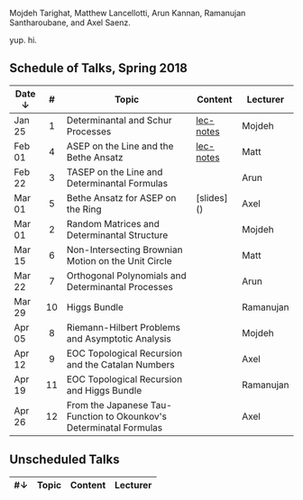 Mojdeh Tarighat, Matthew Lancellotti, Arun Kannan, Ramanujan Santharoubane, and Axel Saenz.

yup.  hi.


## Schedule of Talks, Spring 2018

Date ↓ | # | Topic | Content | Lecturer
-------|:-:|-------|---------|---------
Jan 25 | 1 | Determinantal and Schur Processes | [lec-notes](https://www.dropbox.com/s/3u99caembuadigm/Determinantal_and_schur_processes.pdf?dl=0) | Mojdeh
Feb 01 | 4 | ASEP on the Line and the Bethe Ansatz | [lec-notes](https://www.dropbox.com/s/f8l86jmz3a7e3to/content.pdf?dl=0) | Matt
Feb 22 | 3 | TASEP on the Line and Determinantal Formulas |  | Arun
Mar 01 | 5 | Bethe Ansatz for ASEP on the Ring  | [slides] () | Axel
Mar 01 | 2 | Random Matrices and Determinantal Structure |  | Mojdeh
Mar 15 | 6 | Non-Intersecting Brownian Motion on the Unit Circle |  | Matt
Mar 22 | 7 | Orthogonal Polynomials and Determinantal Processes |  | Arun 
Mar 29 | 10 | Higgs Bundle |  | Ramanujan 
Apr 05 | 8  | Riemann-Hilbert Problems and Asymptotic Analysis  |  | Mojdeh 
Apr 12 | 9 | EOC Topological Recursion and the Catalan Numbers |  |  Axel
Apr 19 | 11 | EOC Topological Recursion and Higgs Bundle |  | Ramanujan
Apr 26 | 12 | From the Japanese Tau- Function to Okounkov's Determinatal Formulas |  | Axel 


## Unscheduled Talks

 #↓| Topic | Content | Lecturer
:-:|-------|---------|---------
